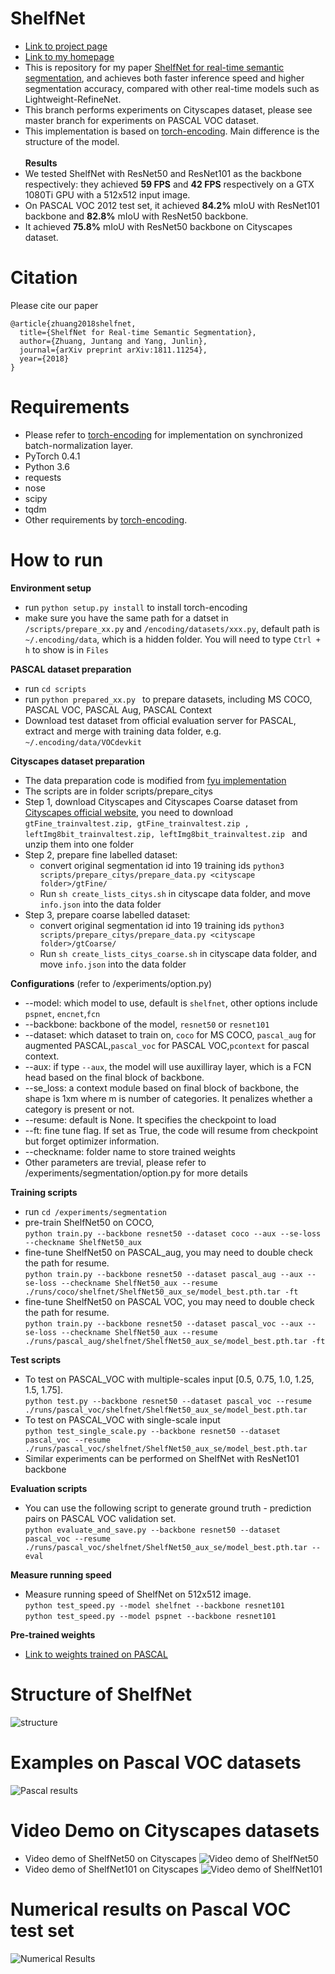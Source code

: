 # ShelfNet 
* [Link to project page](https://github.com/juntang-zhuang/ShelfNet/)
* [Link to my homepage](https://juntangzhuang.com)
* This is repository for my paper [ShelfNet for real-time semantic segmentation](https://arxiv.org/abs/1811.11254), and achieves both faster inference speed and higher segmentation accuracy, compared with other real-time models such as Lightweight-RefineNet.
* This branch performs experiments on Cityscapes dataset, please see master branch for experiments on PASCAL VOC dataset.
* This implementation is based on [torch-encoding](https://github.com/zhanghang1989/PyTorch-Encoding). Main difference is the structure of the model. </br></br>
**Results**</br>
* We tested ShelfNet with ResNet50 and ResNet101 as the backbone respectively: they achieved **59 FPS** and **42 FPS** respectively on a GTX 1080Ti GPU with a 512x512 input image. 
* On PASCAL VOC 2012 test set, it achieved **84.2%** mIoU with ResNet101 backbone and **82.8%** mIoU with ResNet50 backbone.
* It achieved **75.8%** mIoU with ResNet50 backbone on Cityscapes dataset.

# Citation
Please cite our paper
```
@article{zhuang2018shelfnet,
  title={ShelfNet for Real-time Semantic Segmentation},
  author={Zhuang, Juntang and Yang, Junlin},
  journal={arXiv preprint arXiv:1811.11254},
  year={2018}
}
```

# Requirements
* Please refer to [torch-encoding](https://github.com/zhanghang1989/PyTorch-Encoding) for implementation on synchronized batch-normalization layer.
* PyTorch 0.4.1 
* Python 3.6
* requests
* nose
* scipy
* tqdm
* Other requirements by [torch-encoding](https://github.com/zhanghang1989/PyTorch-Encoding).

# How to run
**Environment setup**
* run ```python setup.py install``` to install torch-encoding
* make sure you have the same path for a datset in ```/scripts/prepare_xx.py``` and ```/encoding/datasets/xxx.py```, default path is ```~/.encoding/data```, which is a hidden folder. You will need to type ```Ctrl + h``` to show is in ```Files```

**PASCAL dataset preparation**
* run ```cd scripts```
* run ```python prepared_xx.py ``` to prepare datasets, including MS COCO, PASCAL VOC, PASCAL Aug, PASCAL Context 
* Download test dataset from official evaluation server for PASCAL, extract and merge with training data folder, e.g. ```~/.encoding/data/VOCdevkit``` </br>

**Cityscapes dataset preparation**
* The data preparation code is modified from [fyu implementation](https://github.com/fyu/drn/tree/master/datasets/cityscapes)
* The scripts are in folder scripts/prepare_citys
* Step 1, download Cityscapes and Cityscapes Coarse dataset from [Cityscapes official website](https://www.cityscapes-dataset.com/downloads/), you need to download ```gtFine_trainvaltest.zip, gtFine_trainvaltest.zip , leftImg8bit_trainvaltest.zip, leftImg8bit_trainvaltest.zip ``` and unzip them into one folder 
* Step 2, prepare fine labelled dataset:</br>
  * convert original segmentation id into 19 training ids ```python3 scripts/prepare_citys/prepare_data.py <cityscape folder>/gtFine/```</br>
  * Run ```sh create_lists_citys.sh``` in cityscape data folder, and move ```info.json``` into the data folder
* Step 3, prepare coarse labelled dataset: <br>
  * convert original segmentation id into 19 training ids ```python3 scripts/prepare_citys/prepare_data.py <cityscape folder>/gtCoarse/```</br>
  * Run ```sh create_lists_citys_coarse.sh``` in cityscape data folder, and move ```info.json``` into the data folder
  
**Configurations** (refer to /experiments/option.py)</br>
* --model: which model to use, default is ```shelfnet```, other options include ```pspnet```, ```encnet```,```fcn```
* --backbone: backbone of the model, ```resnet50``` or ```resnet101```
* --dataset: which dataset to train on, ```coco``` for MS COCO, ```pascal_aug``` for augmented PASCAL,```pascal_voc``` for PASCAL VOC,```pcontext``` for pascal context.
* --aux: if type ```--aux```, the model will use auxilliray layer, which is a FCN head based on the final block of backbone.
* --se_loss: a context module based on final block of backbone, the shape is 1xm where m is number of categories. It penalizes whether a category is present or not.
* --resume: default is None. It specifies the checkpoint to load
* --ft: fine tune flag. If set as True, the code will resume from checkpoint but forget optimizer information.
* --checkname: folder name to store trained weights
* Other parameters are trevial, please refer to /experiments/segmentation/option.py for more details

**Training scripts**
* run ```cd /experiments/segmentation```
* pre-train ShelfNet50 on COCO, </br>
```python train.py --backbone resnet50 --dataset coco --aux --se-loss --checkname ShelfNet50_aux```
* fine-tune ShelfNet50 on PASCAL_aug, you may need to double check the path for resume.</br>
```python train.py --backbone resnet50 --dataset pascal_aug --aux --se-loss --checkname ShelfNet50_aux --resume ./runs/coco/shelfnet/ShelfNet50_aux_se/model_best.pth.tar -ft```
* fine-tune ShelfNet50 on PASCAL VOC, you may need to double check the path for resume.</br>
```python train.py --backbone resnet50 --dataset pascal_voc --aux --se-loss --checkname ShelfNet50_aux --resume ./runs/pascal_aug/shelfnet/ShelfNet50_aux_se/model_best.pth.tar -ft```

**Test scripts**
* To test on PASCAL_VOC with multiple-scales input \[0.5, 0.75, 1.0, 1.25, 1.5, 1.75\].</br>
```python test.py --backbone resnet50 --dataset pascal_voc --resume ./runs/pascal_voc/shelfnet/ShelfNet50_aux_se/model_best.pth.tar```
* To test on PASCAL_VOC with single-scale input</br>
```python test_single_scale.py --backbone resnet50 --dataset pascal_voc --resume ./runs/pascal_voc/shelfnet/ShelfNet50_aux_se/model_best.pth.tar```
* Similar experiments can be performed on ShelfNet with ResNet101 backbone

**Evaluation scripts**
* You can use the following script to generate ground truth - prediction pairs on PASCAL VOC validation set. </br>
```python evaluate_and_save.py --backbone resnet50 --dataset pascal_voc --resume ./runs/pascal_voc/shelfnet/ShelfNet50_aux_se/model_best.pth.tar --eval```

**Measure running speed**
* Measure running speed of ShelfNet on 512x512 image. </br>
```python test_speed.py --model shelfnet --backbone resnet101```</br>
```python test_speed.py --model pspnet --backbone resnet101```</br>

**Pre-trained weights**
* [Link to weights trained on PASCAL](https://drive.google.com/drive/folders/1k23TpBDsP9_gnb3LZlEcYyF4yoVzW99Z?usp=sharing)

# Structure of ShelfNet
![structure](video_demo/shelfnet.png) </br>


# Examples on Pascal VOC datasets
![Pascal results](video_demo/Pascal_results.png) </br>
# Video Demo on Cityscapes datasets
* Video demo of ShelfNet50 on Cityscapes
![Video demo of ShelfNet50](video_demo/shelfnet50_demo.gif) 
* Video demo of ShelfNet101 on Cityscapes
![Video demo of ShelfNet101](video_demo/shelfnet101_demo.gif)

# Numerical results on Pascal VOC test set
![Numerical Results](video_demo/results_table.png)
